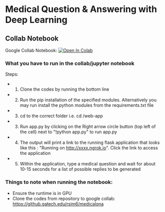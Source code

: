 # Medical Question & Answering with Deep Learning





## Collab Notebook


Google Collab Notebook: [![Open In Colab](https://colab.research.google.com/assets/colab-badge.svg)](https://github.com/rswy/medicalqna/blob/master/medicalqna.ipynb)

### What you have to run in the collab/jupyter notebook
Steps: 
- 1) Clone the codes by running the bottom line
- 2) Run the pip installation of the specified modules. Alternatively you may run install the python modules from the requirements.txt file
- 3) cd to the correct folder i.e. cd /web-app

- 3) Run app.py by clicking on the Right arrow circle button (top left of the cell) next to "!python app.py" to run app.py 
- 4) The output will print a link to the running flask application that looks like this : "Running on http://xxxx.ngrok.io". Click the link to access the application 
- 5) Within the application, type a medical question and wait for about 10-15 seconds for a list of possible replies to be generated

### Things to note when running the notebook: 
- Ensure the runtime is in GPU 
- Clone the codes from repository to google collab: https://github.gatech.edu/rsim6/medicalqna
